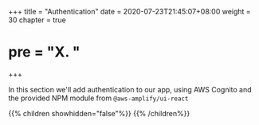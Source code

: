+++
title = "Authentication"
date = 2020-07-23T21:45:07+08:00
weight = 30
chapter = true
# pre = "<b>X. </b>"
+++

In this section we'll add authentication to our app, using AWS Cognito and the provided NPM module from `@aws-amplify/ui-react`

{{% children showhidden="false"%}} {{% /children%}}